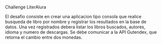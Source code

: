 Challenge LiterAlura


El desafio consiste en crear una aplicacion tipo consola que realice busqueda de libro por nombre y registrar los resultados en la base de datos. Una vez registrados debera listar los libros buscados, autores, idioma y numero de descargas.
Se debe comunicar a la API Gutendex, que retorna el cambio entre dos monedas.
